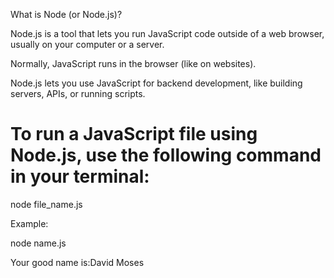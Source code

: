 What is Node (or Node.js)?

Node.js is a tool that lets you run JavaScript code outside of a web browser, usually on your computer or a server.

Normally, JavaScript runs in the browser (like on websites).

Node.js lets you use JavaScript for backend development, like building servers, APIs, or running scripts.

# To run a JavaScript file using Node.js, use the following command in your terminal:

node file_name.js

Example:

node name.js

Your good name is:David Moses
